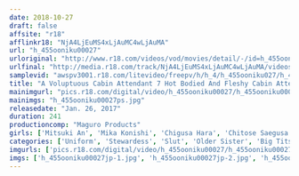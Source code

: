 ```yaml
---
date: 2018-10-27
draft: false
affsite: "r18"
afflinkr18: "NjA4LjEuMS4xLjAuMC4wLjAuMA"
url: "h_455ooniku00027"
urloriginal: "http://www.r18.com/videos/vod/movies/detail/-/id=h_455ooniku00027"
urlfinal: "http://media.r18.com/track/NjA4LjEuMS4xLjAuMC4wLjAuMA/videos/vod/movies/detail/-/id=h_455ooniku00027"
samplevid: "awspv3001.r18.com/litevideo/freepv/h/h_4/h_455ooniku027/h_455ooniku027_dmb_w.mp4"
title: "A Voluptuous Cabin Attendant 7 Hot Bodied And Fleshy Cabin Attendants"
mainimgurl: "pics.r18.com/digital/video/h_455ooniku00027/h_455ooniku00027ps.jpg"
mainimgs: "h_455ooniku00027ps.jpg"
releasedate: "Jan. 26, 2017"
duration: 241
productioncomp: "Maguro Products"
girls: ['Mitsuki An', 'Mika Konishi', 'Chigusa Hara', 'Chitose Saegusa', 'Mizuna Wakatsuki']
categories: ['Uniform', 'Stewardess', 'Slut', 'Older Sister', 'Big Tits', 'Chubby', 'Miniskirt', 'Ass Lover', 'Over 4 Hours', 'Hi-Def']
imgurls: ['pics.r18.com/digital/video/h_455ooniku00027/h_455ooniku00027jp-1.jpg', 'pics.r18.com/digital/video/h_455ooniku00027/h_455ooniku00027jp-2.jpg', 'pics.r18.com/digital/video/h_455ooniku00027/h_455ooniku00027jp-3.jpg', 'pics.r18.com/digital/video/h_455ooniku00027/h_455ooniku00027jp-4.jpg', 'pics.r18.com/digital/video/h_455ooniku00027/h_455ooniku00027jp-5.jpg', 'pics.r18.com/digital/video/h_455ooniku00027/h_455ooniku00027jp-6.jpg', 'pics.r18.com/digital/video/h_455ooniku00027/h_455ooniku00027jp-7.jpg', 'pics.r18.com/digital/video/h_455ooniku00027/h_455ooniku00027jp-8.jpg', 'pics.r18.com/digital/video/h_455ooniku00027/h_455ooniku00027jp-9.jpg', 'pics.r18.com/digital/video/h_455ooniku00027/h_455ooniku00027jp-10.jpg', 'pics.r18.com/digital/video/h_455ooniku00027/h_455ooniku00027jp-11.jpg', 'pics.r18.com/digital/video/h_455ooniku00027/h_455ooniku00027jp-12.jpg', 'pics.r18.com/digital/video/h_455ooniku00027/h_455ooniku00027jp-13.jpg', 'pics.r18.com/digital/video/h_455ooniku00027/h_455ooniku00027jp-14.jpg', 'pics.r18.com/digital/video/h_455ooniku00027/h_455ooniku00027jp-15.jpg', 'pics.r18.com/digital/video/h_455ooniku00027/h_455ooniku00027jp-16.jpg', 'pics.r18.com/digital/video/h_455ooniku00027/h_455ooniku00027jp-17.jpg', 'pics.r18.com/digital/video/h_455ooniku00027/h_455ooniku00027jp-18.jpg', 'pics.r18.com/digital/video/h_455ooniku00027/h_455ooniku00027jp-19.jpg', 'pics.r18.com/digital/video/h_455ooniku00027/h_455ooniku00027jp-20.jpg']
imgs: ['h_455ooniku00027jp-1.jpg', 'h_455ooniku00027jp-2.jpg', 'h_455ooniku00027jp-3.jpg', 'h_455ooniku00027jp-4.jpg', 'h_455ooniku00027jp-5.jpg', 'h_455ooniku00027jp-6.jpg', 'h_455ooniku00027jp-7.jpg', 'h_455ooniku00027jp-8.jpg', 'h_455ooniku00027jp-9.jpg', 'h_455ooniku00027jp-10.jpg', 'h_455ooniku00027jp-11.jpg', 'h_455ooniku00027jp-12.jpg', 'h_455ooniku00027jp-13.jpg', 'h_455ooniku00027jp-14.jpg', 'h_455ooniku00027jp-15.jpg', 'h_455ooniku00027jp-16.jpg', 'h_455ooniku00027jp-17.jpg', 'h_455ooniku00027jp-18.jpg', 'h_455ooniku00027jp-19.jpg', 'h_455ooniku00027jp-20.jpg']
---
```

